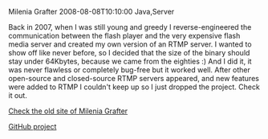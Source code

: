 Milenia Grafter
2008-08-08T10:10:00
Java,Server

Back in 2007, when I was still young and greedy I reverse-engineered the communication between the flash player and the very expensive flash media server and created my own version of an RTMP server. I wanted to show off like never before, so I decided that the size of the binary should stay under 64Kbytes, because we came from the eighties :) And I did it, it was never flawless or completely bug-free but it worked well. After other open-source and closed-source RTMP servers appeared, and new features were added to RTMP I couldn't keep up so I just dropped the project. Check it out.

<a href="http://milgra.com/milenia" target="_blank">Check the old site of Milenia Grafter</a>

<a href="https://github.com/milgra/mileniagrafter" target="_blank">GitHub project</a>